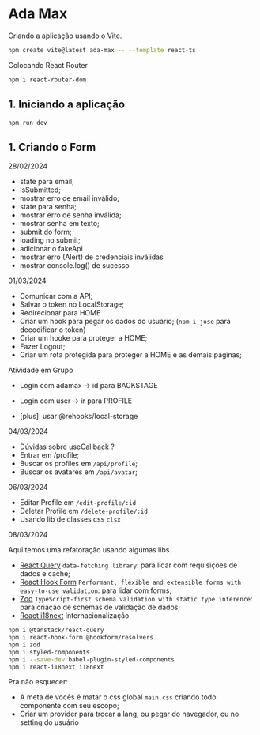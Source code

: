 # Ada Max

Criando a aplicação usando o Vite.

```bash
npm create vite@latest ada-max -- --template react-ts
```

Colocando React Router

```bash
npm i react-router-dom
```

## 1. Iniciando a aplicação

```bash
npm run dev
```

## 1. Criando o Form

28/02/2024

- state para email;
- isSubmitted;
- mostrar erro de email inválido;
- state para senha;
- mostrar erro de senha inválida;
- mostrar senha em texto;
- submit do form;
- loading no submit;
- adicionar o fakeApi
- mostrar erro (Alert) de credenciais inválidas
- mostrar console.log() de sucesso

01/03/2024

- Comunicar com a API;
- Salvar o token no LocalStorage;
- Redirecionar para HOME
- Criar um hook para pegar os dados do usuário; (`npm i jose` para decodificar o token)
- Criar um hooke para proteger a HOME;
- Fazer Logout;
- Criar um rota protegida para proteger a HOME e as demais páginas;

Atividade em Grupo

- Login com adamax -> id para BACKSTAGE
- Login com user -> ir para PROFILE

- [plus]: usar @rehooks/local-storage

04/03/2024

- Dúvidas sobre useCallback ?
- Entrar em /profile;
- Buscar os profiles em `/api/profile`;
- Buscar os avatares em `/api/avatar`;

06/03/2024

- Editar Profile em `/edit-profile/:id`
- Deletar Profile em `/delete-profile/:id`
- Usando lib de classes css `clsx`

08/03/2024

Aqui temos uma refatoração usando algumas libs.

- [React Query](https://tanstack.com/query/v3/docs/framework/react/overview) `data-fetching library`: para lidar com requisições de dados e cache;
- [React Hook Form](https://react-hook-form.com/) `Performant, flexible and extensible forms with easy-to-use validation`: para lidar com forms;
- [Zod](https://zod.dev/) `TypeScript-first schema validation with static type inference`: para criação de schemas de validação de dados;
- [React i18next](https://react.i18next.com/guides/quick-start) Internacionalização

```bash
npm i @tanstack/react-query
npm i react-hook-form @hookform/resolvers
npm i zod
npm i styled-components
npm i --save-dev babel-plugin-styled-components
npm i react-i18next i18next
```

Pra não esquecer:

- A meta de vocês é matar o css global `main.css` criando todo componente com seu escopo;
- Criar um provider para trocar a lang, ou pegar do navegador, ou no setting do usuário
